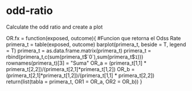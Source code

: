 # odd-ratio
Calculate the odd ratio and create a plot

OR.fx = function(exposed, outcome){ #Funcion que retorna el Odss Rate
        primera_t = table(exposed, outcome)
        barplot(primera_t, beside = T, legend = T)
    primera_t = as.data.frame.matrix(primera_t)
    primera_t = rbind(primera_t,c(sum(primera_t$`0`),sum(primera_t$`1`)))
    rownames(primera_t)[3] = "Suma"
    OR_a = (primera_t[1,1] * primera_t[2,2])/(primera_t[2,1]*primera_t[1,2])
    OR_b = (primera_t[2,1]*primera_t[1,2])/(primera_t[1,1] * primera_t[2,2])
    return(list(tabla = primera_t, OR1 = OR_a, OR2 = OR_b))
}

